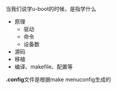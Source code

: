 当我们说学u-boot的时候，是指学什么

* 原理
  * 驱动
  * 命令
  * 设备数
* 源码
* 移植
* 编译、makefile、配置等





**.config**文件是根据make menuconfig生成的

